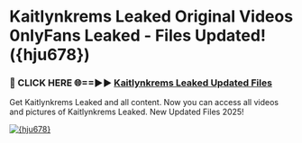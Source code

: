 # Kaitlynkrems Leaked Original Videos 0nlyFans Leaked - Files Updated! ({hju678})

<h3>🔴 CLICK HERE 🌐==►► <a href="https://tinyurl.com/ms9xzufz" rel="nofollow">Kaitlynkrems Leaked Updated Files</a></h3>

Get Kaitlynkrems Leaked and all content. Now you can access all videos and pictures of Kaitlynkrems Leaked. New Updated Files 2025!

[![{hju678}](https://i.imgur.com/PQ7UWWw.gif)](https://tinyurl.com/ms9xzufz)